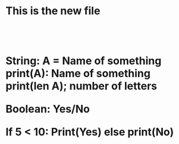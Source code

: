 <h1> This is the new file <h1> <br>
  
  String:  A = Name of something
  print(A): Name of something
  print(len A); number of letters
  
  Boolean: Yes/No
  
  If 5 < 10: 
            Print(Yes)
     else print(No)
            
          
